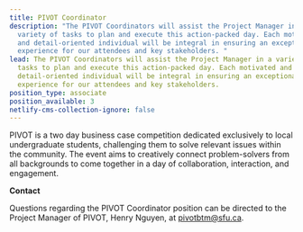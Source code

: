 ```yaml
---
title: PIVOT Coordinator
description: "The PIVOT Coordinators will assist the Project Manager in a
  variety of tasks to plan and execute this action-packed day. Each motivated
  and detail-oriented individual will be integral in ensuring an exceptional
  experience for our attendees and key stakeholders. "
lead: The PIVOT Coordinators will assist the Project Manager in a variety of
  tasks to plan and execute this action-packed day. Each motivated and
  detail-oriented individual will be integral in ensuring an exceptional
  experience for our attendees and key stakeholders.
position_type: associate
position_available: 3
netlify-cms-collection-ignore: false
---
```

 PIVOT is a two day business case competition dedicated exclusively to local undergraduate students, challenging them to solve relevant issues within the community. The event aims to creatively connect problem-solvers from all backgrounds to come together in a day of collaboration, interaction, and engagement.

**Contact**

Questions regarding the PIVOT Coordinator position can be directed to the Project Manager of PIVOT, Henry Nguyen, at pivotbtm@sfu.ca.
